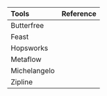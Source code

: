 |Tools             |Reference               |
|:-----------------|------------------------|
|Butterfree        |                        |
|Feast             |                        |
|Hopsworks         |                        |
|Metaflow          |                        |
|Michelangelo      |                        |
|Zipline           |                        |
